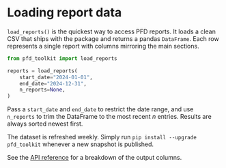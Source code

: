 # Loading report data

`load_reports()` is the quickest way to access PFD reports.  It loads a
clean CSV that ships with the package and returns a pandas
`DataFrame`. Each row represents a single report with columns mirroring
the main sections.

```python
from pfd_toolkit import load_reports

reports = load_reports(
    start_date="2024-01-01",
    end_date="2024-12-31",
    n_reports=None,
)
```

Pass a `start_date` and `end_date` to restrict the date range, and use
`n_reports` to trim the DataFrame to the most recent *n* entries.
Results are always sorted newest first.

The dataset is refreshed weekly.  Simply run
`pip install --upgrade pfd_toolkit` whenever a new snapshot is
published.

See the [API reference](../reference/loader.md) for a breakdown of the
output columns.
